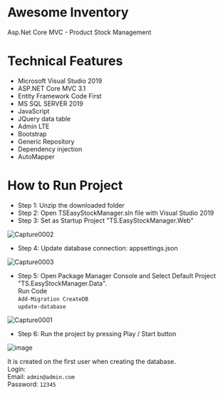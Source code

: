 # Awesome Inventory
Asp.Net Core MVC - Product Stock Management 

# Technical Features
- Microsoft Visual Studio 2019
- ASP.NET Core MVC 3.1 
- Entity Framework Code First 
- MS SQL SERVER 2019
- JavaScript
- JQuery data table
- Admin LTE
- Bootstrap
- Generic Repository
- Dependency injection
- AutoMapper

# How to Run Project
- Step 1: Unzip the downloaded folder
- Step 2: Open TSEasyStockManager.sln file with Visual Studio 2019
- Step 3: Set as Startup Project "TS.EasyStockManager.Web"

![Capture0002](https://user-images.githubusercontent.com/4595323/129191129-7f5f79d2-a2c3-4557-9a50-a274f617707a.png)

- Step 4: Update database connection: appsettings.json

![Capture0003](https://user-images.githubusercontent.com/4595323/129191500-15c7fbfe-ed27-420a-91dd-2cfa5724cc89.PNG)

- Step 5: Open Package Manager Console and Select Default Project "TS.EasyStockManager.Data".<br>
Run Code <br>
`Add-Migration CreateDB` <br>
`update-database`

![Capture0001](https://user-images.githubusercontent.com/4595323/129193683-5dc02582-a95e-4a47-93bf-8ac4acf36399.PNG)

- Step 6: Run the project by pressing Play / Start button

![image](https://user-images.githubusercontent.com/4595323/129194626-db2c8b56-c772-483a-8961-2a1442f681af.png)


It is created on the first user when creating the database.<br>
Login:<br>
Email: `admin@admin.com`<br>
Password: `12345`
